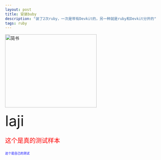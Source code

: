 ```yaml
---
layout: post
title: 安装buby
description: "装了2次ruby，一次是带有Devkit的，另一种就是ruby和Devkit分开的"
tags: ruby
---
```





<img src="http://upload-images.jianshu.io/upload_images/95646-5bfd0cecf587c766.png" width="300px" height="240px" alt="简书">
<html>
<body>
   <p><font size=10> laji </font></p>
   </body>
   </html>




<p style="font-family:arial;color:red;font-size:20px;">这个是真的测试样本</p>
<p style="color: blue; font-size:10">这个是自己的测试 </p>
